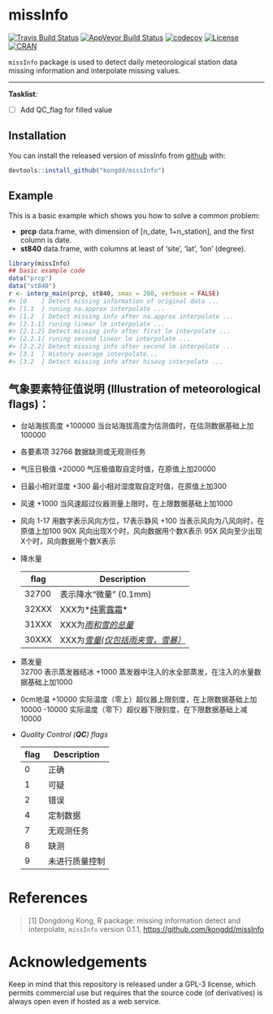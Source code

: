 
<!-- README.md is generated from README.Rmd. Please edit that file -->

# missInfo

[![Travis Build
Status](https://travis-ci.org/kongdd/missInfo.svg?branch=master)](https://travis-ci.org/kongdd/missInfo)
[![AppVeyor Build
Status](https://ci.appveyor.com/api/projects/status/github/kongdd/missInfo?branch=master&svg=true)](https://ci.appveyor.com/project/kongdd/missInfo)
[![codecov](https://codecov.io/gh/kongdd/missInfo/branch/master/graph/badge.svg)](https://codecov.io/gh/kongdd/missInfo)
[![License](http://img.shields.io/badge/license-GPL%20%28%3E=%203%29-brightgreen.svg?style=flat)](http://www.gnu.org/licenses/gpl-3.0.html)
[![CRAN](http://www.r-pkg.org/badges/version/missInfo)](https://cran.r-project.org/package=missInfo)

`missInfo` package is used to detect daily meteorological station data
missing information and interpolate missing values.

-----

**Tasklist**:

  - [ ] Add QC\_flag for filled value

## Installation

You can install the released version of missInfo from [github](https://github.com/kongdd/missInfo) with:

``` r
devtools::install_github("kongdd/missInfo")
```

## Example

This is a basic example which shows you how to solve a common problem:

  - **prcp** data.frame, with dimension of \[n\_date, 1+n\_station\],
    and the first column is date.
  - **st840** data.frame, with columns at least of ‘site’, ‘lat’, ‘lon’
    (degree).

<!-- end list -->

``` r
library(missInfo)
## basic example code
data("prcp")
data("st840")
r <- interp_main(prcp, st840, smax = 200, verbose = FALSE)
#> [0    ] Detect missing information of original data ...
#> [1.1  ] runing na.approx interpolate ...
#> [1.2  ] Detect missing info after na.approx interpolate ...
#> [2.1.1] runing linear lm interpolate ...
#> [2.1.2] Detect missing info after first lm interpolate ...
#> [2.2.1] runing second linear lm interpolate ...
#> [2.2.2] Detect missing info after second lm interpolate ...
#> [3.1  ] History average interpolate...
#> [3.2  ] Detect missing info after hisavg interpolate ...
```

## 气象要素特征值说明 (Illustration of meteorological flags)：

  - 台站海拔高度 +100000 当台站海拔高度为估测值时，在估测数据基础上加100000

  - 各要素项 32766 数据缺测或无观测任务

  - 气压日极值 +20000 气压极值取自定时值，在原值上加20000

  - 日最小相对湿度 +300 最小相对湿度取自定时值，在原值上加300

  - 风速 +1000 当风速超过仪器测量上限时，在上限数据基础上加1000

  - 风向 1-17 用数字表示风向方位，17表示静风 +100 当表示风向为八风向时，在原值上加100 90X
    风向出现X个时，风向数据用个数X表示 95X
    风向至少出现X个时，风向数据用个数X表示

  - 降水量
    
    | flag  | Description                |
    | ----- | -------------------------- |
    | 32700 | 表示降水“微量” (0.1mm)           |
    | 32XXX | XXX为*<u>纯雾露霜</u>*          |
    | 31XXX | XXX为<u>*雨和雪的总量*</u>        |
    | 30XXX | XXX为<u>*雪量(仅包括雨夹雪，雪暴）*</u> |
    

  - 蒸发量  
    32700 表示蒸发器结冰 +1000 蒸发器中注入的水全部蒸发，在注入的水量数据基础上加1000

  - 0cm地温 +10000 实际温度（零上）超仪器上限刻度，在上限数据基础上加10000 -10000
    实际温度（零下）超仪器下限刻度，在下限数据基础上减10000

  - *Quality Control (**QC**) flags*
    
    | flag | Description |
    | ---- | ----------- |
    | 0    | 正确        |
    | 1    | 可疑        |
    | 2    | 错误        |
    | 4    | 定制数据    |
    | 7    | 无观测任务  |
    | 8    | 缺测        |
    | 9    | 未进行质量控制 |
    
    

# **References**

> \[1\] Dongdong Kong, R package: missing information detect and
> interpolate, `missInfo` version 0.1.1,
> <https://github.com/kongdd/missInfo>

# Acknowledgements

Keep in mind that this repository is released under a GPL-3 license,
which permits commercial use but requires that the source code (of
derivatives) is always open even if hosted as a web service.
